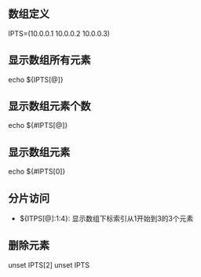 ## 数组定义
IPTS=(10.0.0.1 10.0.0.2 10.0.0.3)

## 显示数组所有元素
echo ${IPTS[@]}


## 显示数组元素个数
echo ${#IPTS[@]}

## 显示数组元素
echo ${#IPTS[0]}

## 分片访问
- ${ITPS[@]:1:4}: 显示数组下标索引从1开始到3的3个元素

## 删除元素
unset IPTS[2]
unset IPTS
